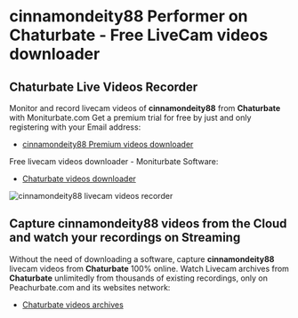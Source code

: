 # cinnamondeity88 Performer on Chaturbate - Free LiveCam videos downloader

## Chaturbate Live Videos Recorder

Monitor and record livecam videos of **cinnamondeity88** from **Chaturbate** with Moniturbate.com
Get a premium trial for free by just and only registering with your Email address:
* [cinnamondeity88 Premium videos downloader](https://moniturbate.com/request-demo-licence-key.html)

Free livecam videos downloader - Moniturbate Software:
* [Chaturbate videos downloader](https://moniturbate.com/moniturbate-download-software.html)

![cinnamondeity88 livecam videos recorder](https://peachurnet.com/templates/moniturbate-software.png)


## Capture cinnamondeity88 videos from the Cloud and watch your recordings on Streaming

Without the need of downloading a software, capture **cinnamondeity88** livecam videos from **Chaturbate** 100% online.
Watch Livecam archives from **Chaturbate** unlimitedly from thousands of existing recordings, only on Peachurbate.com and its websites network:
* [Chaturbate videos archives](https://peachurnet.com/)